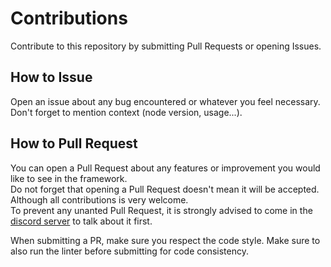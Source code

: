 # Contributions
Contribute to this repository by submitting Pull Requests or opening Issues.

## How to Issue
Open an issue about any bug encountered or whatever you feel necessary.  
Don't forget to mention context (node version, usage...).

## How to Pull Request
You can open a Pull Request about any features or improvement you would like to see in the framework.  
Do not forget that opening a Pull Request doesn't mean it will be accepted. Although all contributions is very welcome.  
To prevent any unanted Pull Request, it is strongly advised to come in the [discord server](https://discord.gg/QZ6B5US) to talk about it first.  

When submitting a PR, make sure you respect the code style. Make sure to also run the linter before submitting for code consistency.
